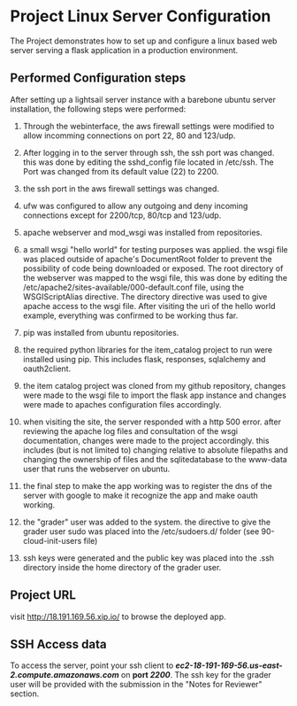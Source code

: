 # Project Linux Server Configuration

The Project demonstrates how to set up and configure a linux based web server serving a flask application in a production environment. 


## Performed Configuration steps 

After setting up a lightsail server instance with a barebone ubuntu server installation, the following steps were performed: 

1. Through the webinterface, the aws firewall settings were modified to allow incomming connections on port 22, 80 and 123/udp.

2. After logging in to the server through ssh, the ssh port was changed. this was done by editing the sshd_config file located in /etc/ssh. The Port was changed from its default value (22) to 2200. 

3. the ssh port in the aws firewall settings was changed. 

4. ufw was configured to allow any outgoing and deny incoming connections except for 2200/tcp, 80/tcp and 123/udp. 

5. apache webserver and mod_wsgi was installed from repositories.  

6. a small wsgi "hello world" for testing purposes was applied. the wsgi file was placed outside of apache's DocumentRoot folder to prevent the possibility of code being downloaded or exposed. The root directory of the webserver was mapped to the wsgi file, this was done by editing the /etc/apache2/sites-available/000-default.conf file, using the WSGIScriptAlias directive. The directory directive was used to give apache access to the wsgi file. After visiting the uri of the hello world example, everything was confirmed to be working thus far. 

7. pip was installed from ubuntu repositories. 

8. the required python libraries for the item_catalog project to run were installed using pip. This includes flask, responses, sqlalchemy and oauth2client.

9. the item catalog project was cloned from my github repository, changes were made to the wsgi file to import the flask app instance and changes were made to apaches configuration files accordingly. 

10. when visiting the site, the server responded with a http 500 error. after reviewing the apache log files and consultation of the wsgi documentation, changes were made to the project accordingly. this includes (but is not limited to) changing relative to absolute filepaths and changing the ownership of files and the sqlitedatabase to the www-data user that runs the webserver on ubuntu. 

11. the final step to make the app working was to register the dns of the server with google to make it recognize the app and make oauth working.

12. the "grader" user was added to the system. the directive to give the grader user sudo was placed into the /etc/sudoers.d/ folder (see 90-cloud-init-users file) 

13. ssh keys were generated and the public key was placed into the .ssh directory inside the home directory of the grader user. 


## Project URL 

visit http://18.191.169.56.xip.io/ to browse the deployed app. 


## SSH Access data

To access the server, point your ssh client to ***ec2-18-191-169-56.us-east-2.compute.amazonaws.com*** on **port *2200***. The ssh key for the grader user will be provided with the submission in the "Notes for Reviewer" section. 
